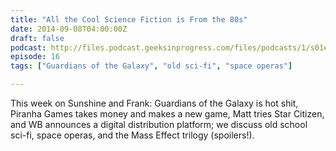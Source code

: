 ```yaml
---
title: "All the Cool Science Fiction is From the 80s"
date: 2014-09-08T04:00:00Z
draft: false
podcast: http://files.podcast.geeksinprogress.com/files/podcasts/1/s01e16_ScienceFictionFromThe80s.mp3
episode: 16
tags: ["Guardians of the Galaxy", "old sci-fi", "space operas"]

---
```


This week on Sunshine and Frank: Guardians of the Galaxy is hot shit, Piranha Games takes money and makes a new game, Matt tries Star Citizen, and WB announces a digital distribution platform; we discuss old school sci-fi, space operas, and the Mass Effect trilogy (spoilers!).